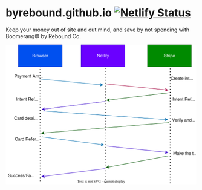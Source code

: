 # byrebound.github.io [![Netlify Status](https://api.netlify.com/api/v1/badges/2b9f1bac-32e7-4667-8196-4ec1b663abd4/deploy-status)](https://app.netlify.com/projects/resplendent-chimera-64ee41/deploys)
Keep your money out of site and out mind, and save by not spending with Boomerang© by Rebound Co.

![Stripe server dataflow](./res/stripe_serverflow.svg)

